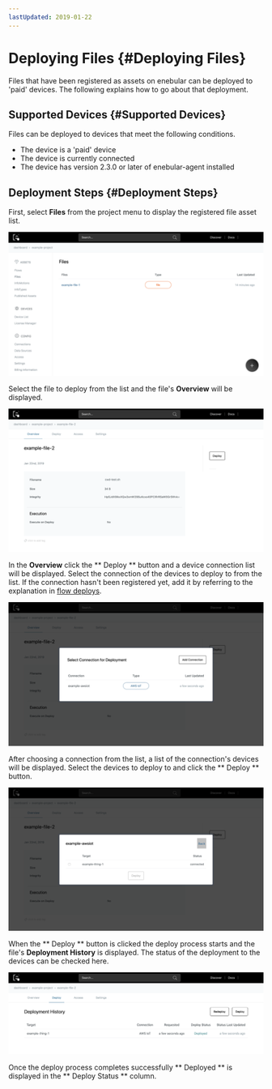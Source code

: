 ```yaml
---
lastUpdated: 2019-01-22
---
```


# Deploying Files {#Deploying Files}

Files that have been registered as assets on enebular can be deployed to 'paid' devices. The following explains how to go about that deployment.

## Supported Devices {#Supported Devices}

Files can be deployed to devices that meet the following conditions.

- The device is a 'paid' device
- The device is currently connected
- The device has version 2.3.0 or later of enebular-agent installed

## Deployment Steps {#Deployment Steps}

First, select **Files** from the project menu to display the registered file asset list.

![File List](./../../img/File/File-list.png)

Select the file to deploy from the list and the file's **Overview** will be displayed.

![File List](./../../img/File/File-overview.png)

In the **Overview** click the ** Deploy ** button and a device connection list will be displayed. Select the connection of the devices to deploy to from the list. If the connection hasn't been registered yet, add it by referring to the explanation in [flow deploys](../Deploy/index.md).

![File List](./../../img/File/DeployFile-connection.png)

After choosing a connection from the list, a list of the connection's devices will be displayed. Select the devices to deploy to and click the ** Deploy ** button.

![File List](./../../img/File/DeployFile-device.png)

When the ** Deploy ** button is clicked the deploy process starts and the file's **Deployment History** is displayed. The status of the deployment to the devices can be checked here.

![File List](./../../img/File/DeployFile-deployHistory.png)

Once the deploy process completes successfully ** Deployed ** is displayed in the ** Deploy Status ** column.
